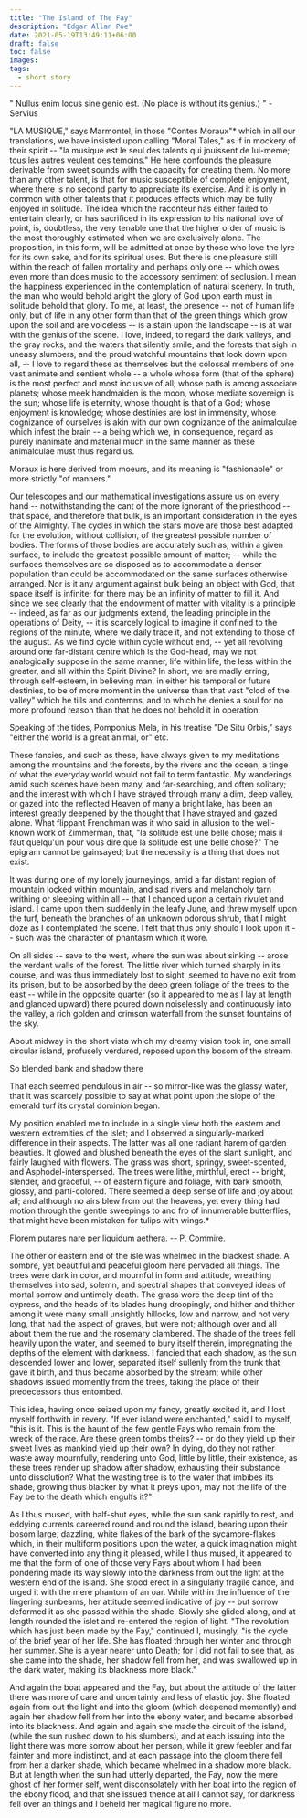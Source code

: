 ```yaml
---
title: "The Island of The Fay"
description: "Edgar Allan Poe"
date: 2021-05-19T13:49:11+06:00
draft: false
toc: false
images:
tags:
  - short story
---
```


" Nullus enim locus sine genio est.
(No place is without its genius.) "
-Servius

"LA MUSIQUE," says Marmontel, in those "Contes Moraux"* which in all our translations, we have insisted upon calling "Moral Tales," as if in mockery of their spirit -- "la musique est le seul des talents qui jouissent de lui-meme; tous les autres veulent des temoins." He here confounds the pleasure derivable from sweet sounds with the capacity for creating them. No more than any other talent, is that for music susceptible of complete enjoyment, where there is no second party to appreciate its exercise. And it is only in common with other talents that it produces effects which may be fully enjoyed in solitude. The idea which the raconteur has either failed to entertain clearly, or has sacrificed in its expression to his national love of point, is, doubtless, the very tenable one that the higher order of music is the most thoroughly estimated when we are exclusively alone. The proposition, in this form, will be admitted at once by those who love the lyre for its own sake, and for its spiritual uses. But there is one pleasure still within the reach of fallen mortality and perhaps only one -- which owes even more than does music to the accessory sentiment of seclusion. I mean the happiness experienced in the contemplation of natural scenery. In truth, the man who would behold aright the glory of God upon earth must in solitude behold that glory. To me, at least, the presence -- not of human life only, but of life in any other form than that of the green things which grow upon the soil and are voiceless -- is a stain upon the landscape -- is at war with the genius of the scene. I love, indeed, to regard the dark valleys, and the gray rocks, and the waters that silently smile, and the forests that sigh in uneasy slumbers, and the proud watchful mountains that look down upon all, -- I love to regard these as themselves but the colossal members of one vast animate and sentient whole -- a whole whose form (that of the sphere) is the most perfect and most inclusive of all; whose path is among associate planets; whose meek handmaiden is the moon, whose mediate sovereign is the sun; whose life is eternity, whose thought is that of a God; whose enjoyment is knowledge; whose destinies are lost in immensity, whose cognizance of ourselves is akin with our own cognizance of the animalculae which infest the brain -- a being which we, in consequence, regard as purely inanimate and material much in the same manner as these animalculae must thus regard us.

Moraux is here derived from moeurs, and its meaning is "fashionable" or more strictly "of manners."

Our telescopes and our mathematical investigations assure us on every hand -- notwithstanding the cant of the more ignorant of the priesthood -- that space, and therefore that bulk, is an important consideration in the eyes of the Almighty. The cycles in which the stars move are those best adapted for the evolution, without collision, of the greatest possible number of bodies. The forms of those bodies are accurately such as, within a given surface, to include the greatest possible amount of matter; -- while the surfaces themselves are so disposed as to accommodate a denser population than could be accommodated on the same surfaces otherwise arranged. Nor is it any argument against bulk being an object with God, that space itself is infinite; for there may be an infinity of matter to fill it. And since we see clearly that the endowment of matter with vitality is a principle -- indeed, as far as our judgments extend, the leading principle in the operations of Deity, -- it is scarcely logical to imagine it confined to the regions of the minute, where we daily trace it, and not extending to those of the august. As we find cycle within cycle without end, -- yet all revolving around one far-distant centre which is the God-head, may we not analogically suppose in the same manner, life within life, the less within the greater, and all within the Spirit Divine? In short, we are madly erring, through self-esteem, in believing man, in either his temporal or future destinies, to be of more moment in the universe than that vast "clod of the valley" which he tills and contemns, and to which he denies a soul for no more profound reason than that he does not behold it in operation.

Speaking of the tides, Pomponius Mela, in his treatise "De Situ Orbis," says "either the world is a great animal, or" etc.

These fancies, and such as these, have always given to my meditations among the mountains and the forests, by the rivers and the ocean, a tinge of what the everyday world would not fail to term fantastic. My wanderings amid such scenes have been many, and far-searching, and often solitary; and the interest with which I have strayed through many a dim, deep valley, or gazed into the reflected Heaven of many a bright lake, has been an interest greatly deepened by the thought that I have strayed and gazed alone. What flippant Frenchman was it who said in allusion to the well-known work of Zimmerman, that, "la solitude est une belle chose; mais il faut quelqu'un pour vous dire que la solitude est une belle chose?" The epigram cannot be gainsayed; but the necessity is a thing that does not exist.

It was during one of my lonely journeyings, amid a far distant region of mountain locked within mountain, and sad rivers and melancholy tarn writhing or sleeping within all -- that I chanced upon a certain rivulet and island. I came upon them suddenly in the leafy June, and threw myself upon the turf, beneath the branches of an unknown odorous shrub, that I might doze as I contemplated the scene. I felt that thus only should I look upon it -- such was the character of phantasm which it wore.

On all sides -- save to the west, where the sun was about sinking -- arose the verdant walls of the forest. The little river which turned sharply in its course, and was thus immediately lost to sight, seemed to have no exit from its prison, but to be absorbed by the deep green foliage of the trees to the east -- while in the opposite quarter (so it appeared to me as I lay at length and glanced upward) there poured down noiselessly and continuously into the valley, a rich golden and crimson waterfall from the sunset fountains of the sky.

About midway in the short vista which my dreamy vision took in, one small circular island, profusely verdured, reposed upon the bosom of the stream.

So blended bank and shadow there

That each seemed pendulous in air -- so mirror-like was the glassy water, that it was scarcely possible to say at what point upon the slope of the emerald turf its crystal dominion began.

My position enabled me to include in a single view both the eastern and western extremities of the islet; and I observed a singularly-marked difference in their aspects. The latter was all one radiant harem of garden beauties. It glowed and blushed beneath the eyes of the slant sunlight, and fairly laughed with flowers. The grass was short, springy, sweet-scented, and Asphodel-interspersed. The trees were lithe, mirthful, erect -- bright, slender, and graceful, -- of eastern figure and foliage, with bark smooth, glossy, and parti-colored. There seemed a deep sense of life and joy about all; and although no airs blew from out the heavens, yet every thing had motion through the gentle sweepings to and fro of innumerable butterflies, that might have been mistaken for tulips with wings.*

Florem putares nare per liquidum aethera. -- P. Commire.

The other or eastern end of the isle was whelmed in the blackest shade. A sombre, yet beautiful and peaceful gloom here pervaded all things. The trees were dark in color, and mournful in form and attitude, wreathing themselves into sad, solemn, and spectral shapes that conveyed ideas of mortal sorrow and untimely death. The grass wore the deep tint of the cypress, and the heads of its blades hung droopingly, and hither and thither among it were many small unsightly hillocks, low and narrow, and not very long, that had the aspect of graves, but were not; although over and all about them the rue and the rosemary clambered. The shade of the trees fell heavily upon the water, and seemed to bury itself therein, impregnating the depths of the element with darkness. I fancied that each shadow, as the sun descended lower and lower, separated itself sullenly from the trunk that gave it birth, and thus became absorbed by the stream; while other shadows issued momently from the trees, taking the place of their predecessors thus entombed.

This idea, having once seized upon my fancy, greatly excited it, and I lost myself forthwith in revery. "If ever island were enchanted," said I to myself, "this is it. This is the haunt of the few gentle Fays who remain from the wreck of the race. Are these green tombs theirs? -- or do they yield up their sweet lives as mankind yield up their own? In dying, do they not rather waste away mournfully, rendering unto God, little by little, their existence, as these trees render up shadow after shadow, exhausting their substance unto dissolution? What the wasting tree is to the water that imbibes its shade, growing thus blacker by what it preys upon, may not the life of the Fay be to the death which engulfs it?"

As I thus mused, with half-shut eyes, while the sun sank rapidly to rest, and eddying currents careered round and round the island, bearing upon their bosom large, dazzling, white flakes of the bark of the sycamore-flakes which, in their multiform positions upon the water, a quick imagination might have converted into any thing it pleased, while I thus mused, it appeared to me that the form of one of those very Fays about whom I had been pondering made its way slowly into the darkness from out the light at the western end of the island. She stood erect in a singularly fragile canoe, and urged it with the mere phantom of an oar. While within the influence of the lingering sunbeams, her attitude seemed indicative of joy -- but sorrow deformed it as she passed within the shade. Slowly she glided along, and at length rounded the islet and re-entered the region of light. "The revolution which has just been made by the Fay," continued I, musingly, "is the cycle of the brief year of her life. She has floated through her winter and through her summer. She is a year nearer unto Death; for I did not fail to see that, as she came into the shade, her shadow fell from her, and was swallowed up in the dark water, making its blackness more black."

And again the boat appeared and the Fay, but about the attitude of the latter there was more of care and uncertainty and less of elastic joy. She floated again from out the light and into the gloom (which deepened momently) and again her shadow fell from her into the ebony water, and became absorbed into its blackness. And again and again she made the circuit of the island, (while the sun rushed down to his slumbers), and at each issuing into the light there was more sorrow about her person, while it grew feebler and far fainter and more indistinct, and at each passage into the gloom there fell from her a darker shade, which became whelmed in a shadow more black. But at length when the sun had utterly departed, the Fay, now the mere ghost of her former self, went disconsolately with her boat into the region of the ebony flood, and that she issued thence at all I cannot say, for darkness fell over an things and I beheld her magical figure no more.